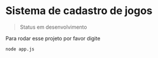 <h1>  Sistema de cadastro de jogos </h1>

> Status  em desenvolvimento

Para rodar esse projeto por favor digite 
```
node app.js
```
